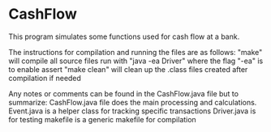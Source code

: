 # CashFlow

This program simulates some functions used for cash flow at a bank.

The instructions for compilation and running the files are as follows:
  "make" will compile all source files
  run with "java -ea Driver" where the flag "-ea" is to enable assert
  "make clean" will clean up the .class files created after compilation if needed
  
 Any notes or comments can be found in the CashFlow.java file but to summarize:
  CashFlow.java file does the main processing and calculations.
  Event.java is a helper class for tracking specific transactions
  Driver.java is for testing
  makefile is a generic makefile for compilation
